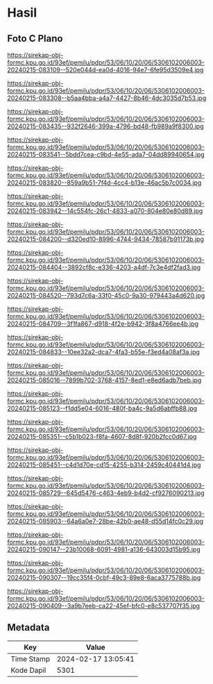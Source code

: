 # Hasil

## Foto C Plano

https://sirekap-obj-formc.kpu.go.id/93ef/pemilu/pdpr/53/06/10/20/06/5306102006003-20240215-083109--520e044d-ea0d-4016-94e7-6fe95d3509e4.jpg

https://sirekap-obj-formc.kpu.go.id/93ef/pemilu/pdpr/53/06/10/20/06/5306102006003-20240215-083308--b5aa4bba-a4a7-4427-8b46-4dc3035d7b53.jpg

https://sirekap-obj-formc.kpu.go.id/93ef/pemilu/pdpr/53/06/10/20/06/5306102006003-20240215-083435--932f2646-399a-4796-bd48-fb989a9f8300.jpg

https://sirekap-obj-formc.kpu.go.id/93ef/pemilu/pdpr/53/06/10/20/06/5306102006003-20240215-083541--5bdd7cea-c9bd-4e55-ada7-04dd89940654.jpg

https://sirekap-obj-formc.kpu.go.id/93ef/pemilu/pdpr/53/06/10/20/06/5306102006003-20240215-083820--859a9b51-7f4d-4cc4-b13e-46ac5b7c0034.jpg

https://sirekap-obj-formc.kpu.go.id/93ef/pemilu/pdpr/53/06/10/20/06/5306102006003-20240215-083942--14c554fc-26c1-4833-a070-804e80e80d89.jpg

https://sirekap-obj-formc.kpu.go.id/93ef/pemilu/pdpr/53/06/10/20/06/5306102006003-20240215-084200--d320ed10-8996-4744-9434-78587b91173b.jpg

https://sirekap-obj-formc.kpu.go.id/93ef/pemilu/pdpr/53/06/10/20/06/5306102006003-20240215-084404--3892cf8c-e336-4203-a4df-7c3e4df2fad3.jpg

https://sirekap-obj-formc.kpu.go.id/93ef/pemilu/pdpr/53/06/10/20/06/5306102006003-20240215-084520--793d7c6a-33f0-45c0-9a30-979443a4d620.jpg

https://sirekap-obj-formc.kpu.go.id/93ef/pemilu/pdpr/53/06/10/20/06/5306102006003-20240215-084709--3f1fa867-d918-4f2e-b942-3f8a4766ee4b.jpg

https://sirekap-obj-formc.kpu.go.id/93ef/pemilu/pdpr/53/06/10/20/06/5306102006003-20240215-084833--10ee32a2-dca7-4fa3-b55e-f3ed4a08af3a.jpg

https://sirekap-obj-formc.kpu.go.id/93ef/pemilu/pdpr/53/06/10/20/06/5306102006003-20240215-085016--7899b702-3768-4157-8ed1-e8ed6adb7beb.jpg

https://sirekap-obj-formc.kpu.go.id/93ef/pemilu/pdpr/53/06/10/20/06/5306102006003-20240215-085123--f1dd5e04-6016-480f-ba4c-9a5d6abffb88.jpg

https://sirekap-obj-formc.kpu.go.id/93ef/pemilu/pdpr/53/06/10/20/06/5306102006003-20240215-085351--c5b1b023-f8fa-4607-8d8f-920b2fcc0d67.jpg

https://sirekap-obj-formc.kpu.go.id/93ef/pemilu/pdpr/53/06/10/20/06/5306102006003-20240215-085451--c4d1d70e-cd15-4255-b314-2459c40441d4.jpg

https://sirekap-obj-formc.kpu.go.id/93ef/pemilu/pdpr/53/06/10/20/06/5306102006003-20240215-085729--645d5476-c463-4eb9-b4d2-cf9276090213.jpg

https://sirekap-obj-formc.kpu.go.id/93ef/pemilu/pdpr/53/06/10/20/06/5306102006003-20240215-085903--64a6a0e7-28be-42b0-ae48-d55d14fc0c29.jpg

https://sirekap-obj-formc.kpu.go.id/93ef/pemilu/pdpr/53/06/10/20/06/5306102006003-20240215-090147--23b10068-6091-4981-a136-643003d15b95.jpg

https://sirekap-obj-formc.kpu.go.id/93ef/pemilu/pdpr/53/06/10/20/06/5306102006003-20240215-090307--19cc35f4-0cbf-49c3-89e8-6aca3775788b.jpg

https://sirekap-obj-formc.kpu.go.id/93ef/pemilu/pdpr/53/06/10/20/06/5306102006003-20240215-090409--3a9b7eeb-ca22-45ef-bfc0-e8c537707f35.jpg


## Metadata

| Key        | Value               |
| ---------- | ------------------- |
| Time Stamp | 2024-02-17 13:05:41 |
| Kode Dapil | 5301                |



